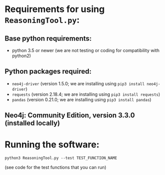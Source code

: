 # Requirements for using `ReasoningTool.py`:

## Base python requirements:
- python 3.5 or newer (we are not testing or coding for compatibility with python2)

## Python packages required:
- ``neo4j-driver`` (version 1.5.0; we are installing using ``pip3 install neo4j-driver``)
- ``requests`` (version 2.18.4; we are installing using ``pip3 install requests``)
- ``pandas`` (version 0.21.0; we are installing using ``pip3 install pandas``)

## Neo4j:  Community Edition, version 3.3.0 (installed locally)

# Running the software:

    python3 ReasoningTool.py --test TEST_FUNCTION_NAME
    
(see code for the test functions that you can run)

